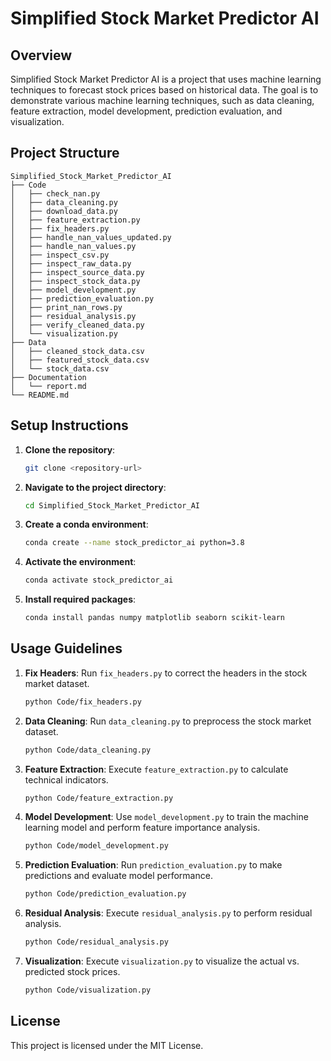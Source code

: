# Simplified Stock Market Predictor AI

## Overview
Simplified Stock Market Predictor AI is a project that uses machine learning techniques to forecast stock prices based on historical data. The goal is to demonstrate various machine learning techniques, such as data cleaning, feature extraction, model development, prediction evaluation, and visualization.

## Project Structure
```
Simplified_Stock_Market_Predictor_AI
├── Code
│   ├── check_nan.py
│   ├── data_cleaning.py
│   ├── download_data.py
│   ├── feature_extraction.py
│   ├── fix_headers.py
│   ├── handle_nan_values_updated.py
│   ├── handle_nan_values.py
│   ├── inspect_csv.py
│   ├── inspect_raw_data.py
│   ├── inspect_source_data.py
│   ├── inspect_stock_data.py
│   ├── model_development.py
│   ├── prediction_evaluation.py
│   ├── print_nan_rows.py
│   ├── residual_analysis.py
│   ├── verify_cleaned_data.py
│   └── visualization.py
├── Data
│   ├── cleaned_stock_data.csv
│   ├── featured_stock_data.csv
│   └── stock_data.csv
├── Documentation
│   └── report.md
└── README.md
```

## Setup Instructions

1. **Clone the repository**:
   ```sh
   git clone <repository-url>
   ```

2. **Navigate to the project directory**:
   ```sh
   cd Simplified_Stock_Market_Predictor_AI
   ```

3. **Create a conda environment**:
   ```sh
   conda create --name stock_predictor_ai python=3.8
   ```

4. **Activate the environment**:
   ```sh
   conda activate stock_predictor_ai
   ```

5. **Install required packages**:
   ```sh
   conda install pandas numpy matplotlib seaborn scikit-learn
   ```

## Usage Guidelines

1. **Fix Headers**: Run `fix_headers.py` to correct the headers in the stock market dataset.
   ```sh
   python Code/fix_headers.py
   ```

2. **Data Cleaning**: Run `data_cleaning.py` to preprocess the stock market dataset.
   ```sh
   python Code/data_cleaning.py
   ```

3. **Feature Extraction**: Execute `feature_extraction.py` to calculate technical indicators.
   ```sh
   python Code/feature_extraction.py
   ```

4. **Model Development**: Use `model_development.py` to train the machine learning model and perform feature importance analysis.
   ```sh
   python Code/model_development.py
   ```

5. **Prediction Evaluation**: Run `prediction_evaluation.py` to make predictions and evaluate model performance.
   ```sh
   python Code/prediction_evaluation.py
   ```

6. **Residual Analysis**: Execute `residual_analysis.py` to perform residual analysis.
   ```sh
   python Code/residual_analysis.py
   ```

7. **Visualization**: Execute `visualization.py` to visualize the actual vs. predicted stock prices.
   ```sh
   python Code/visualization.py
   ```

## License
This project is licensed under the MIT License.